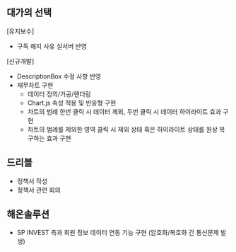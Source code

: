 ## 대가의 선택

[유지보수]

- 구독 해지 사유 실서버 반영

[신규개발]

- DescriptionBox 수정 사항 반영
- 재무차트 구현
  - 데이터 정의/가공/렌더링
  - Chart.js 속성 적용 및 반응형 구현
  - 차트의 범례 한번 클릭 시 데이터 제외, 두번 클릭 시 데이터 하이라이트 효과 구현
  - 차트의 범례를 제외한 영역 클릭 시 제외 상태 혹은 하이라이트 상태를 원상 복구하는 효과 구현

## 드리블

- 정책서 작성
- 정책서 관련 회의

## 해온솔루션

- SP INVEST 측과 회원 정보 데이터 연동 기능 구현 (암호화/복호화 간 통신문제 발생)
